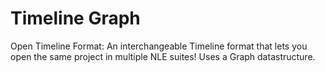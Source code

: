 # Timeline Graph
Open Timeline Format:
An interchangeable Timeline format that lets you open the same project in multiple NLE suites! 
Uses a Graph datastructure.
